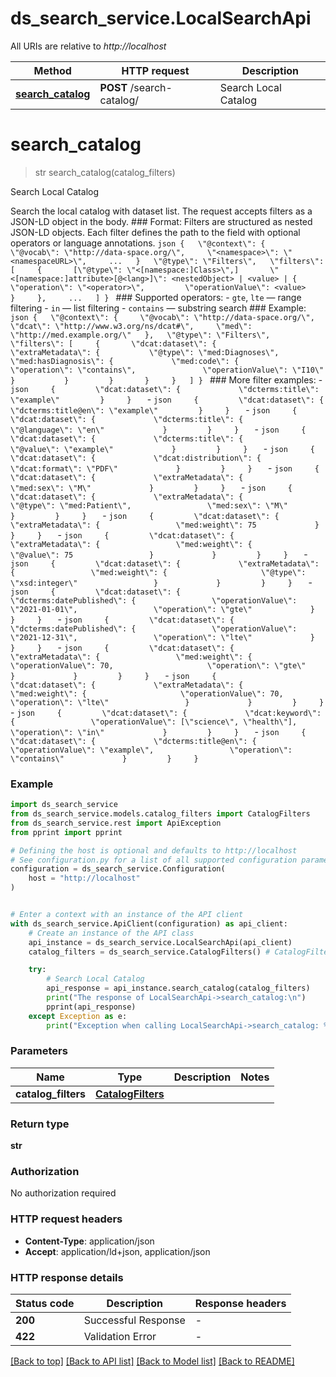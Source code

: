 # ds_search_service.LocalSearchApi

All URIs are relative to *http://localhost*

Method | HTTP request | Description
------------- | ------------- | -------------
[**search_catalog**](LocalSearchApi.md#search_catalog) | **POST** /search-catalog/ | Search Local Catalog


# **search_catalog**
> str search_catalog(catalog_filters)

Search Local Catalog

Search the local catalog with dataset list.  The request accepts filters as a JSON-LD object in the body.  ### Format: Filters are structured as nested JSON-LD objects. Each filter defines the path to the field with optional operators or language annotations.  ```json {   \"@context\": {     \"@vocab\": \"http://data-space.org/\",     \"<namespace>\": \"<namespaceURL>\",     ...   }   \"@type\": \"Filters\",   \"filters\": [     {       [\"@type\": \"<[namespace:]Class>\",]       \"<[namespace:]attribute>[@<lang>]\": <nestedObject> | <value> | {         \"operation\": \"<operator>\",         \"operationValue\": <value>       }     },     ...   ] } ```  ### Supported operators: - `gte`, `lte` — range filtering - `in` — list filtering - `contains` — substring search  ### Example: ```json {   \"@context\": {     \"@vocab\": \"http://data-space.org/\",     \"dcat\": \"http://www.w3.org/ns/dcat#\",     \"med\": \"http://med.example.org/\"   },   \"@type\": \"Filters\",   \"filters\": [     {       \"dcat:dataset\": {         \"extraMetadata\": {           \"@type\": \"med:Diagnoses\",           \"med:hasDiagnosis\": {             \"med:code\": {               \"operation\": \"contains\",               \"operationValue\": \"I10\"             }           }         }       }     }   ] } ```  ### More filter examples: - ```json     {         \"dcat:dataset\": {             \"dcterms:title\": \"example\"         }     }   ``` - ```json     {         \"dcat:dataset\": {             \"dcterms:title@en\": \"example\"         }     }   ``` - ```json     {         \"dcat:dataset\": {             \"dcterms:title\": {                 \"@language\": \"en\"             }         }     }   ``` - ```json     {         \"dcat:dataset\": {             \"dcterms:title\": {                 \"@value\": \"example\"             }         }     }   ``` - ```json     {         \"dcat:dataset\": {             \"dcat:distribution\": {                 \"dcat:format\": \"PDF\"             }         }     }   ``` - ```json     {         \"dcat:dataset\": {             \"extraMetadata\": {                 \"med:sex\": \"M\"             }         }     }   ``` - ```json     {         \"dcat:dataset\": {             \"extraMetadata\": {                 \"@type\": \"med:Patient\",                 \"med:sex\": \"M\"             }         }     }   ``` - ```json     {         \"dcat:dataset\": {             \"extraMetadata\": {                 \"med:weight\": 75             }         }     }   ``` - ```json     {         \"dcat:dataset\": {             \"extraMetadata\": {                 \"med:weight\": {                     \"@value\": 75                 }             }         }     }   ``` - ```json     {         \"dcat:dataset\": {             \"extraMetadata\": {                 \"med:weight\": {                     \"@type\": \"xsd:integer\"                 }             }         }     }   ``` - ```json     {         \"dcat:dataset\": {             \"dcterms:datePublished\": {                 \"operationValue\": \"2021-01-01\",                 \"operation\": \"gte\"             }         }     }   ``` - ```json     {         \"dcat:dataset\": {             \"dcterms:datePublished\": {                 \"operationValue\": \"2021-12-31\",                 \"operation\": \"lte\"             }         }     }   ``` - ```json     {         \"dcat:dataset\": {             \"extraMetadata\": {                 \"med:weight\": {                     \"operationValue\": 70,                     \"operation\": \"gte\"                 }             }         }     }   ``` - ```json     {         \"dcat:dataset\": {             \"extraMetadata\": {                 \"med:weight\": {                     \"operationValue\": 70,                     \"operation\": \"lte\"                 }             }         }     }   ``` - ```json     {         \"dcat:dataset\": {             \"dcat:keyword\": {                 \"operationValue\": [\"science\", \"health\"],                 \"operation\": \"in\"             }         }     }   ``` - ```json     {         \"dcat:dataset\": {             \"dcterms:title@en\": {                 \"operationValue\": \"example\",                 \"operation\": \"contains\"             }         }     }   ```

### Example


```python
import ds_search_service
from ds_search_service.models.catalog_filters import CatalogFilters
from ds_search_service.rest import ApiException
from pprint import pprint

# Defining the host is optional and defaults to http://localhost
# See configuration.py for a list of all supported configuration parameters.
configuration = ds_search_service.Configuration(
    host = "http://localhost"
)


# Enter a context with an instance of the API client
with ds_search_service.ApiClient(configuration) as api_client:
    # Create an instance of the API class
    api_instance = ds_search_service.LocalSearchApi(api_client)
    catalog_filters = ds_search_service.CatalogFilters() # CatalogFilters | 

    try:
        # Search Local Catalog
        api_response = api_instance.search_catalog(catalog_filters)
        print("The response of LocalSearchApi->search_catalog:\n")
        pprint(api_response)
    except Exception as e:
        print("Exception when calling LocalSearchApi->search_catalog: %s\n" % e)
```



### Parameters


Name | Type | Description  | Notes
------------- | ------------- | ------------- | -------------
 **catalog_filters** | [**CatalogFilters**](CatalogFilters.md)|  | 

### Return type

**str**

### Authorization

No authorization required

### HTTP request headers

 - **Content-Type**: application/json
 - **Accept**: application/ld+json, application/json

### HTTP response details

| Status code | Description | Response headers |
|-------------|-------------|------------------|
**200** | Successful Response |  -  |
**422** | Validation Error |  -  |

[[Back to top]](#) [[Back to API list]](../README.md#documentation-for-api-endpoints) [[Back to Model list]](../README.md#documentation-for-models) [[Back to README]](../README.md)

